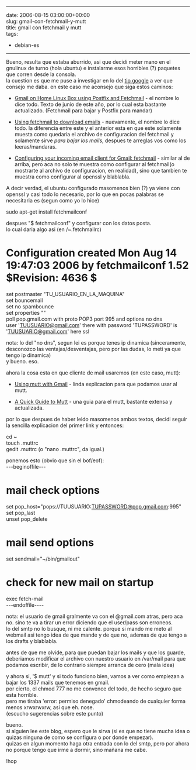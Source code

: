 
---
date: 2006-08-15 03:00:00+00:00  
slug: gmail-con-fetchmail-y-mutt  
title: gmail con fetchmail y mutt  
tags:  
- debian-es  

---
  
Bueno, resulta que estaba aburrido, asi que decidi meter mano en el gnulinux de turno (hola ubuntu) e instalarme esos horribles (?) paquetes que corren desde la consola.  
la cuestion es que me puse a investigar en lo del [tio google](http://www.google.com/search?q=fetchmail+gmail) a ver que consejo me daba. en este caso me aconsejo que siga estos caminos:    
    
* [Gmail on Home Linux Box using Postfix and Fetchmail](http://souptonuts.sourceforge.net/postfix_tutorial.html) - el nombre lo dice todo. Texto de junio de este año, por lo cual esta bastante actualizado. (Fetchmail para bajar y Postfix para mandar)    
    
* [Using fetchmail to download emails](http://linuxhelp.blogspot.com/2005/05/using-fetchmail-to-download-emails.html) - nuevamente, el nombre lo dice todo. la diferencia entre este y el anterior esta en que este solamente muesta como quedaria el archivo de configuracion del fetchmail y solamente sirve _para bajar los mails_, despues te arreglas vos como los leeras/mandaras.    
    
* [Configuring your incoming email client for Gmail: fetchmail](http://download.gna.org/hpr/fetchmail/FAQ/gmail-pop-howto.html) - similar al de arriba, pero aca no solo te muestra como configurar al fetchmail(o mostrarte al archivo de configuracion, en realidad), sino que tambien te muestra como configurar al openssl y blablabla.    
    
A decir verdad, el ubuntu configurado masomenos bien (?)  ya viene con openssl y casi todo lo necesario, por lo que en pocas palabras se necesitaria es (segun como yo lo hice)    
    
sudo apt-get install fetchmailconf    
    
despues "$ fetchmailconf" y configurar con los datos posta.    
lo cual daria algo asi (en /~.fetchmailrc)    
    
# Configuration created Mon Aug 14 19:47:03 2006 by fetchmailconf 1.52 $Revision: 4636 $    
set postmaster "TU_USUARIO_EN_LA_MAQUINA"    
set bouncemail    
set no spambounce    
set properties ""    
poll pop.gmail.com with proto POP3 port 995 and options no dns    
user 'TUUSUARIO@gmail.com' there with password 'TUPASSWORD' is 'TUUSUARIO@gmail.com' here ssl    
    
nota: lo del "no dns", segun lei es porque tenes ip dinamica (sinceramente, desconozco las ventajas/desventajas, pero por las dudas, lo meti ya que tengo ip dinamica)    
y bueno. eso.    
    
ahora la cosa esta en que cliente de mail usaremos (en este caso, mutt):    
* [Using mutt with Gmail](http://mogrify.homelinux.org/2006/01/03/using-mutt-with-gmail/) - linda explicacion para que podamos usar al mutt.    
    
* [A Quick Guide to Mutt](http://home.nyc.rr.com/computertaijutsu/mutt.html) - una guia para el mutt, bastante extensa y actualizada.    
    
por lo que despues de haber leido masomenos ambos textos, decidi seguir la sencilla explicacion del primer link y entonces:    
    
cd ~    
touch .muttrc    
gedit .muttrc (o "nano .muttrc", da igual.)    
    
ponemos esto (obvio que sin el bof/eof):    
---beginoffile---    
# mail check options    
set pop_host="pops://TUUSUARIO:TUPASSWORD@pop.gmail.com:995"    
set pop_last    
unset pop_delete    
# mail send options    
set sendmail="~/bin/gmailout"    
# check for new mail on startup    
exec fetch-mail    
---endoffile----    
    
nota: el usuario de gmail gralmente va con el @gmail.com atras, pero aca no. sino te va a tirar un error diciendo que el user/pass son erroneos.    
lo del smtp no lo busque, ni me calente. porque si mando me meto al webmail asi tengo idea de que mande y de que no, ademas de que tengo a los drafts y blablabla.    
    
antes de que me olvide, para que puedan bajar los mails y que los guarde, deberiamos modificar el archivo con nuestro usuario en /var/mail para que podamos escribir, de lo contrario siempre arranca de cero (mala idea)  
    
y ahora si, '$ mutt' y si todo funciono bien, vamos a ver como empiezan a bajar los 1337 mails que tenemos en gmail.    
por cierto, el chmod 777 no me convence del todo, de hecho seguro que esta horrible.    
pero me tiraba 'error: permiso denegado' chmodeando de cualquier forma menos xrwxrwxrw, asi que eh. nose.    
(escucho sugerencias sobre este punto)    
    
bueno.    
si alguien lee este blog, espero que le sirva (si es que no tiene mucha idea o quizas ninguna de como se configura o por donde empezar).    
quizas en algun momento haga otra entrada con lo del smtp, pero por ahora no porque tengo que irme a dormir, sino mañana me cabe.    
    
!hop  
